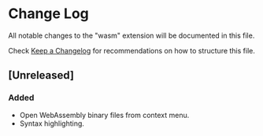 # Change Log
All notable changes to the "wasm" extension will be documented in this file.

Check [Keep a Changelog](http://keepachangelog.com/) for recommendations on how to structure this file.

## [Unreleased]
### Added
- Open WebAssembly binary files from context menu.
- Syntax highlighting.